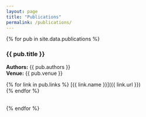 ```yaml
---
layout: page
title: "Publications"
permalink: /publications/
---
```


{% for pub in site.data.publications %}
### {{ pub.title }}

**Authors:** {{ pub.authors }}  
**Venue:** {{ pub.venue }}

{% for link in pub.links %}
[{{ link.name }}]({{ link.url }})  
{% endfor %}

<br>
{% endfor %}

